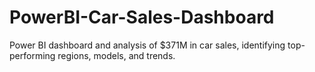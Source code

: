 # PowerBI-Car-Sales-Dashboard
Power BI dashboard and analysis of $371M in car sales, identifying top-performing regions, models, and trends.
